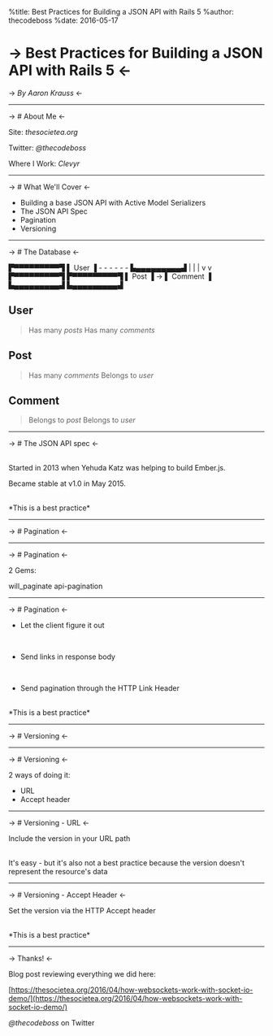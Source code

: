 %title: Best Practices for Building a JSON API with Rails 5
%author: thecodeboss
%date: 2016-05-17



-> Best Practices for Building a JSON API with Rails 5 <-
=========

-> *By Aaron Krauss* <-

-------------------------------------------------



-> # About Me <-

Site: *thesocietea.org*

Twitter: *@thecodeboss*

Where I Work: *Clevyr*

-------------------------------------------------



-> # What We'll Cover <-

- Building a base JSON API with Active Model Serializers
- The JSON API Spec
- Pagination
- Versioning

-------------------------------------------------



-> # The Database <-

▛▀▀▀▀▀▀▀▀▀▜
▌  User   ▐ - - - - - -
▙▄▄▄▄▄▄▄▄▄▟           |
     |                |
     v                v
▛▀▀▀▀▀▀▀▀▀▜      ▛▀▀▀▀▀▀▀▀▀▜
▌  Post   ▐  ->  ▌ Comment ▐
▙▄▄▄▄▄▄▄▄▄▟      ▙▄▄▄▄▄▄▄▄▄▟

## User
> Has many *posts*
> Has many *comments*

## Post
> Has many *comments*
> Belongs to  *user*

## Comment
> Belongs to  *post*
> Belongs to  *user*

-------------------------------------------------



-> # The JSON API spec <-

<br>
Started in 2013 when Yehuda Katz was helping to build Ember.js.

Became stable at v1.0 in May 2015.

<br>
*This is a best practice*

-------------------------------------------------



-> # Pagination <-


-------------------------------------------------



-> # Pagination <-

2 Gems:

will_paginate
api-pagination

-------------------------------------------------



-> # Pagination <-

- Let the client figure it out
<br>

- Send links in response body
<br>

- Send pagination through the HTTP Link Header
<br>
  *This is a best practice*

-------------------------------------------------



-> # Versioning <-


-------------------------------------------------



-> # Versioning <-

2 ways of doing it:

- URL
- Accept header

-------------------------------------------------



-> # Versioning - URL <-

Include the version in your URL path

<br>
It's easy - but it's also not a best practice because the version doesn't
represent the resource's data

-------------------------------------------------



-> # Versioning - Accept Header <-

Set the version via the HTTP Accept header

<br>
*This is a best practice*

-------------------------------------------------



-> Thanks! <-

Blog post reviewing everything we did here:

[https://thesocietea.org/2016/04/how-websockets-work-with-socket-io-demo/](https://thesocietea.org/2016/04/how-websockets-work-with-socket-io-demo/)



*@thecodeboss* on Twitter
